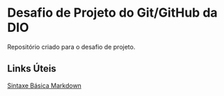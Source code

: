 # Desafio de Projeto do Git/GitHub da DIO
Repositório criado para o desafio de projeto. 

## Links Úteis 
[Sintaxe Básica Markdown](https://www.markdownguide.org/basic-syntax/)
